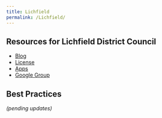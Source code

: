 ```yaml
---
title: Lichfield
permalink: /Lichfield/
---
```


Resources for Lichfield District Council
----------------------------------------

-   [Blog](http://www2.lichfielddc.gov.uk/data/categories/news/)
-   [License](http://www2.lichfielddc.gov.uk/data/license/)
-   [Apps](http://www2.lichfielddc.gov.uk/data/categories/apps/)
-   [Google Group](http://groups.google.co.uk/group/hack-lichfield?hl=en)

Best Practices
--------------

*(pending updates)*

